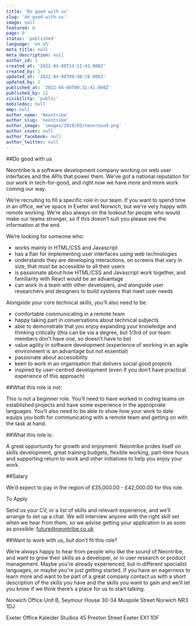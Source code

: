 ```yaml
---
title: 'Do good with us'
slug: 'do-good-with-us'
image: null
featured: 0
page: 0
status: 'published'
language: 'en_US'
meta_title: null
meta_description: null
author_id: 1
created_at: '2022-04-08T13:51:43.000Z'
created_by: 2
updated_at: '2022-04-08T09:48:19.000Z'
updated_by: 1
published_at: '2022-04-08T09:31:41.000Z'
published_by: 21
visibility: 'public'
mobiledoc: null
amp: null
author_name: 'Neontribe'
author_slug: 'neontribe'
author_image: 'images/2019/03/neonround.png'
author_cover: null
author_facebook: null
author_twitter: null
---
```


##Do good with us  

Neontribe is a software development company working on web user interfaces and the APIs that power them. We've got a national reputation for our work in tech-for-good, and right now we have more and more work coming our way.

We’re recruiting to fill a specific role in our team. If you want to spend time in an office, we've space in Exeter and Norwich, but we're very happy with remote working. We’re also always on the lookout for people who would make our teams stronger, so if this doesn’t suit you please see the information at the end.

We’re looking for someone who:

- works mainly in HTML/CSS and Javascript
- has a flair for implementing user interfaces using web technologies
- understands they are developing interactions, on screens that vary in size, that must be accessible to all their users
- is passionate about how  HTML/CSS and Javascript work together, and familiarity with React would be an advantage
- can work in a team with other developers, and alongside user researchers and designers to build systems that meet user needs

Alongside your core technical skills, you’ll also need to be:

- comfortable communicating in a remote team
- happy taking part in conversations about technical subjects
- able to demonstrate that you enjoy expanding your knowledge and thinking critically (this can be via a degree, but 1/3rd of our team members don’t have one, so doesn’t have to be)
- value agility in software development (experience of working in an agile environment is an advantage but not essential)
- passionate about accessibility
- keen to work in an organisation that delivers social good projects
- inspired by user-centred development (even if you don’t have practical experience of this approach)

##What this role is not:  
  
This is not a beginner role. You’ll need to have worked in coding teams on established projects and have some experience in the appropriate languages. You’ll also need to be able to show how your work to date equips you both for communicating with a remote team and getting on with the task at hand.

##What this role is:  
  
A great opportunity for growth and enjoyment. Neontribe prides itself on skills development, great training budgets, flexible working, part-time hours and supporting return to work and other initiatives to help you enjoy your work. 

##Salary  

We’d expect to pay in the region of £35,000.00 - £42,000.00 for this role.

To Apply  

Send us your CV, or a list of skills and relevant experience, and we’ll arrange to set up a chat. We will interview anyone with the right skill set when we hear from them, so we advise getting your application in as soon as possible: future@neontribe.co.uk

##Want to work with us, but don’t fit this role?  

We’re always happy to hear from people who like the sound of Neontribe, and want to grow their skills as a developer, or in user research or product management. Maybe you’re already experienced, but in different specialist languages, or maybe you're just getting started. If you have an eagerness to learn more and want to be part of a great company contact us with a short description of the skills you have and the skills you want to gain and we’ll let you know if we think there’s a place for us to start talking.

Norwich Office
Unit B, Seymour House
30-34 Muspole Street
Norwich
NR3 1DJ

Exeter Office
Kaleider Studios
45 Preston Street
Exeter
EX1 1DF

